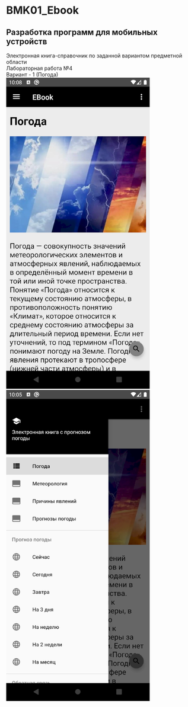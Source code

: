 # BMK01_Ebook
## Разработка программ для мобильных устройств

Электронная книга-справочник по заданной вариантом предметной области  
Лабораторная работа №4  
Вариант - 1 (Погода)  
![start](start.png)
![menu_bar](menu_bar.png)